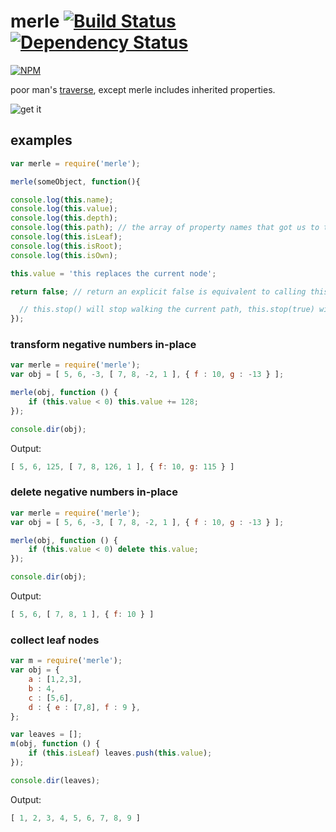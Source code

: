 merle [![Build Status](https://travis-ci.org/chevett/merle.png?branch=master)](https://travis-ci.org/chevett/merle?branch=master) [![Dependency Status](https://gemnasium.com/chevett/merle.png)](https://gemnasium.com/chevett/merle) 
=====
[![NPM](https://nodei.co/npm-dl/merle.png?months=1)](https://nodei.co/npm/merle/)

poor man's [traverse](https://github.com/substack/js-traverse), except merle includes inherited properties.

![get it](http://media.moddb.com/cache/images/groups/1/6/5169/thumb_620x2000/Merle_Dixon_-_The_Walking_Dead_-_Guts34.jpg)


examples
-------
```js
var merle = require('merle');

merle(someObject, function(){

console.log(this.name); 
console.log(this.value);
console.log(this.depth);
console.log(this.path); // the array of property names that got us to this node.
console.log(this.isLeaf);
console.log(this.isRoot);
console.log(this.isOwn);

this.value = 'this replaces the current node';

return false; // return an explicit false is equivalent to calling this.stop(); 

  // this.stop() will stop walking the current path, this.stop(true) will stop completely
});
```
### transform negative numbers in-place
```js
var merle = require('merle');
var obj = [ 5, 6, -3, [ 7, 8, -2, 1 ], { f : 10, g : -13 } ];

merle(obj, function () {
    if (this.value < 0) this.value += 128;
});

console.dir(obj);
```

Output:
```js
[ 5, 6, 125, [ 7, 8, 126, 1 ], { f: 10, g: 115 } ]
```
### delete negative numbers in-place
```js
var merle = require('merle');
var obj = [ 5, 6, -3, [ 7, 8, -2, 1 ], { f : 10, g : -13 } ];

merle(obj, function () {
    if (this.value < 0) delete this.value;
});

console.dir(obj);
```
	
Output:
```js	
[ 5, 6, [ 7, 8, 1 ], { f: 10 } ]
```	
### collect leaf nodes
```js
var m = require('merle');
var obj = {
    a : [1,2,3],
    b : 4,
    c : [5,6],
    d : { e : [7,8], f : 9 },
};

var leaves = [];
m(obj, function () {
    if (this.isLeaf) leaves.push(this.value);
});

console.dir(leaves);
```


Output:
```js	
[ 1, 2, 3, 4, 5, 6, 7, 8, 9 ]
```		
		
		

